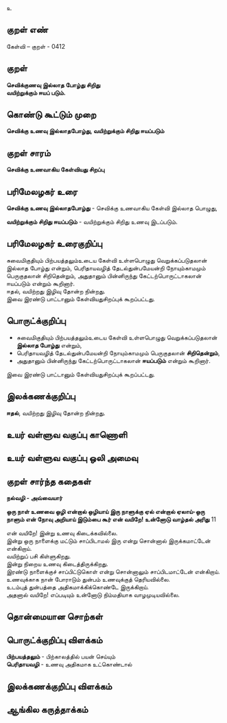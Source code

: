 உ

## குறள் எண் 

கேள்வி – குறள் - 0412  

## குறள் 

**செவிக்குணவு இல்லாத போழ்து சிறிது  
வயிற்றுக்கும் ஈயப் படும்.**

## கொண்டு கூட்டும் முறை

**செவிக்கு உணவு இல்லாதபோழ்து, வயிற்றுக்கும் சிறிது ஈயப்படும்**

## குறள் சாரம் 

**செவிக்கு உணவாகிய கேள்வியது சிறப்பு**  

## பரிமேலழகர் உரை

**செவிக்கு உணவு இல்லாதபோழ்து** - செவிக்கு உணவாகிய கேள்வி இல்லாத பொழுது,  

**வயிற்றுக்கும் சிறிது ஈயப்படும்** - வயிற்றுக்கும் சிறிது உணவு இடப்படும். 

## பரிமேலழகர் உரைகுறிப்பு   

சுவைமிகுதியும் பிற்பயத்தலும்உடைய கேள்வி உள்ளபொழுது வெறுக்கப்படுதலான் இல்லாத போழ்து என்றும், பெரிதாயவழித் தேடல்துன்பமேயன்றி நோயும்காமமும் பெருகுதலான் சிறிதென்றும், அதுதானும் பின்னிருந்து கேட்டற்பொருட்டாகலான் ஈயப்படும் என்றும் கூறினார்.  
ஈதல், வயிற்றது இழிவு தோன்ற நின்றது.  
இவை இரண்டு பாட்டானும் கேள்வியதுசிறப்புக் கூறப்பட்டது.    

## பொருட்க்குறிப்பு 

* சுவைமிகுதியும் பிற்பயத்தலும்உடைய கேள்வி உள்ளபொழுது வெறுக்கப்படுதலான் **இல்லாத போழ்து** என்றும்,  
* பெரிதாயவழித் தேடல்துன்பமேயன்றி நோயும்காமமும் பெருகுதலான் **சிறிதென்றும்**,  
* அதுதானும் பின்னிருந்து கேட்டற்பொருட்டாகலான் **ஈயப்படும்** என்றும் கூறினார்.    

இவை இரண்டு பாட்டானும் கேள்வியதுசிறப்புக் கூறப்பட்டது.    

## இலக்கணக்குறிப்பு  

**ஈதல்**, வயிற்றது இழிவு தோன்ற நின்றது.  

## உயர் வள்ளுவ வகுப்பு காணொளி


## உயர் வள்ளுவ வகுப்பு ஒலி அமைவு 

 
## குறள் சார்ந்த கதைகள்  

**நல்வழி - அவ்வையார்**

**ஒரு நாள் உணவை ஒழி என்றால் ஒழியாய்
இரு நாளுக்கு ஏல் என்றால் ஏலாய்-ஒரு நாளும்
என் நோவு அறியாய் இடும்பை கூர் என் வயிறே!
உன்னோடு வாழ்தல் அரிது** 	11  

என் வயிறே! இன்று உணவு கிடைக்கவில்லை.  
இன்று ஒரு நாளைக்கு மட்டும் சாப்பிடாமல் இரு என்று சொன்னால் இருக்கமாட்டேன் என்கிறாய்.  
வயிற்றுப் பசி கிள்ளுகிறது.  
இன்று நிறைய உணவு கிடைத்திருக்கிறது.  
இரண்டு நாளைக்குச் சாப்பிட்டுகொள் என்று சொன்னாலும் சாப்பிடமாட்டேன் என்கிறாய்.  
உணவுக்காக நான் போராடும் துன்பம் உணவுக்குத் தெரியவில்லை.  
உடம்புத் துன்பத்தை அதிகமாக்கிக்கொண்டே இருக்கிறாய்.  
அதனால் வயிறே! எப்படியும் உன்னோடு நிம்மதியாக வாழமுடியவில்லை.   

## தொன்மையான சொற்கள்


## பொருட்க்குறிப்பு விளக்கம்

 **பிற்பயத்தலும்** - பிற்காலத்தில் பயன் செய்யும்  
 **பெரிதாயவழி** - உணவு அதிகமாக உட்கொண்டால்   
 
 
## இலக்கணக்குறிப்பு விளக்கம்


## ஆங்கில கருத்தாக்கம் 


